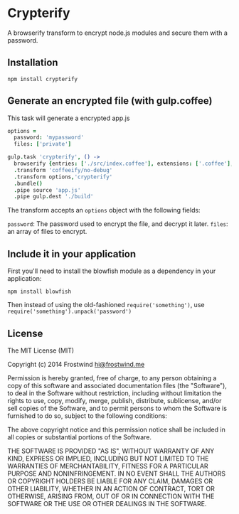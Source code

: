 Crypterify
=========

A browserify transform to encrypt node.js modules and secure them with a password.

Installation
----

`npm install crypterify`

Generate an encrypted file (with gulp.coffee)
----

This task will generate a encrypted app.js

```coffeescript
options =
  password: 'mypassword'
  files: ['private']

gulp.task 'crypterify', () ->
  browserify {entries: ['./src/index.coffee'], extensions: ['.coffee'], debug: false}
  .transform 'coffeeify/no-debug'
  .transform options,'crypterify'
  .bundle()
  .pipe source 'app.js'
  .pipe gulp.dest './build'
```

The transform accepts an `options` object with the following fields:

`password`: The password used to encrypt the file, and decrypt it later.
`files`: an array of files to encrypt.

Include it in your application
----

First you'll need to install the blowfish module as a dependency in your application:

`npm install blowfish`

Then instead of using the old-fashioned `require('something')`, use `require('something').unpack('password')`

License
----

The MIT License (MIT)

Copyright (c) 2014 Frostwind <hi@frostwind.me>

Permission is hereby granted, free of charge, to any person obtaining a copy
of this software and associated documentation files (the "Software"), to deal
in the Software without restriction, including without limitation the rights
to use, copy, modify, merge, publish, distribute, sublicense, and/or sell
copies of the Software, and to permit persons to whom the Software is
furnished to do so, subject to the following conditions:

The above copyright notice and this permission notice shall be included in all
copies or substantial portions of the Software.

THE SOFTWARE IS PROVIDED "AS IS", WITHOUT WARRANTY OF ANY KIND, EXPRESS OR
IMPLIED, INCLUDING BUT NOT LIMITED TO THE WARRANTIES OF MERCHANTABILITY,
FITNESS FOR A PARTICULAR PURPOSE AND NONINFRINGEMENT. IN NO EVENT SHALL THE
AUTHORS OR COPYRIGHT HOLDERS BE LIABLE FOR ANY CLAIM, DAMAGES OR OTHER
LIABILITY, WHETHER IN AN ACTION OF CONTRACT, TORT OR OTHERWISE, ARISING FROM,
OUT OF OR IN CONNECTION WITH THE SOFTWARE OR THE USE OR OTHER DEALINGS IN THE
SOFTWARE.
